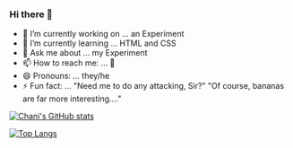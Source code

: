 ### Hi there 👋


- 🔭 I’m currently working on ... an Experiment
- 🌱 I’m currently learning ... HTML and CSS
- 💬 Ask me about ... my Experiment
- 📫 How to reach me: ... 🏴󠁧󠁢󠁷󠁬󠁳󠁿
- 😄 Pronouns: ... they/he
- ⚡ Fun fact: ... "Need me to do any attacking, Sir?" "Of course, bananas are far more interesting...."


[![Chani's GitHub stats](https://github-readme-stats.vercel.app/api?username=chani-css&show_icons=true&theme=great-gatsby)](https://github.com/anuraghazra/github-readme-stats)

[![Top Langs](https://github-readme-stats.vercel.app/api/top-langs/?username=chani-css&layout=compact)](https://github.com/chani-css/github-readme-stats)
